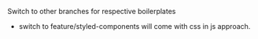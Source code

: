 Switch to other branches for respective boilerplates
- switch to feature/styled-components will come with css in js approach.

